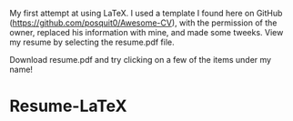 My first attempt at using LaTeX. I used a template I found here on GitHub (https://github.com/posquit0/Awesome-CV), with the permission of the owner, replaced his information with mine, and made some tweeks. View my resume by selecting the resume.pdf file. 

Download resume.pdf and try clicking on a few of the items under my name!
# Resume-LaTeX

